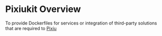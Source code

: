 # Pixiukit Overview

To provide Dockerfiles for services or integration of third-party solutions that are required to [Pixiu](https://github.com/caoyingjunz/pixiu)
